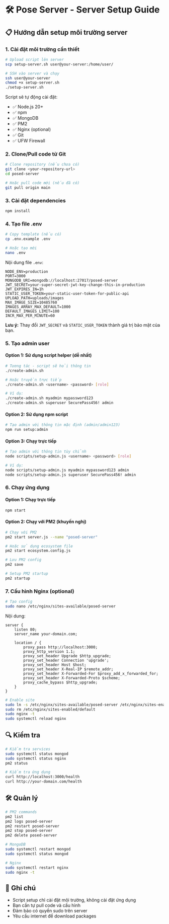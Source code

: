 # 🛠️ Pose Server - Server Setup Guide

## 📋 Hướng dẫn setup môi trường server

### 1. Cài đặt môi trường cần thiết

```bash
# Upload script lên server
scp setup-server.sh user@your-server:/home/user/

# SSH vào server và chạy
ssh user@your-server
chmod +x setup-server.sh
./setup-server.sh
```

Script sẽ tự động cài đặt:
- ✅ Node.js 20+
- ✅ npm
- ✅ MongoDB
- ✅ PM2
- ✅ Nginx (optional)
- ✅ Git
- ✅ UFW Firewall

### 2. Clone/Pull code từ Git

```bash
# Clone repository (nếu chưa có)
git clone <your-repository-url>
cd posed-server

# Hoặc pull code mới (nếu đã có)
git pull origin main
```

### 3. Cài đặt dependencies

```bash
npm install
```

### 4. Tạo file .env

```bash
# Copy template (nếu có)
cp .env.example .env

# Hoặc tạo mới
nano .env
```

Nội dung file `.env`:
```env
NODE_ENV=production
PORT=3000
MONGODB_URI=mongodb://localhost:27017/posed-server
JWT_SECRET=your-super-secret-jwt-key-change-this-in-production
JWT_EXPIRES_IN=1h
STATIC_USER_TOKEN=your-static-user-token-for-public-api
UPLOAD_PATH=uploads/images
MAX_IMAGE_SIZE=10485760
IMAGES_ARRAY_MAX_DEFAULT=1000
DEFAULT_IMAGES_LIMIT=100
INCR_MAX_PER_MINUTE=60
```

**Lưu ý:** Thay đổi `JWT_SECRET` và `STATIC_USER_TOKEN` thành giá trị bảo mật của bạn.

### 5. Tạo admin user

#### Option 1: Sử dụng script helper (dễ nhất)
```bash
# Tương tác - script sẽ hỏi thông tin
./create-admin.sh

# Hoặc truyền trực tiếp
./create-admin.sh <username> <password> [role]

# Ví dụ:
./create-admin.sh myadmin mypassword123
./create-admin.sh superuser SecurePass456! admin
```

#### Option 2: Sử dụng npm script
```bash
# Tạo admin với thông tin mặc định (admin/admin123)
npm run setup:admin
```

#### Option 3: Chạy trực tiếp
```bash
# Tạo admin với thông tin tùy chỉnh
node scripts/setup-admin.js <username> <password> [role]

# Ví dụ:
node scripts/setup-admin.js myadmin mypassword123 admin
node scripts/setup-admin.js superuser SecurePass456! admin
```

### 6. Chạy ứng dụng

#### Option 1: Chạy trực tiếp
```bash
npm start
```

#### Option 2: Chạy với PM2 (khuyến nghị)
```bash
# Chạy với PM2
pm2 start server.js --name "posed-server"

# Hoặc sử dụng ecosystem file
pm2 start ecosystem.config.js

# Lưu PM2 config
pm2 save

# Setup PM2 startup
pm2 startup
```

### 7. Cấu hình Nginx (optional)

```bash
# Tạo config
sudo nano /etc/nginx/sites-available/posed-server
```

Nội dung:
```nginx
server {
    listen 80;
    server_name your-domain.com;
    
    location / {
        proxy_pass http://localhost:3000;
        proxy_http_version 1.1;
        proxy_set_header Upgrade $http_upgrade;
        proxy_set_header Connection 'upgrade';
        proxy_set_header Host $host;
        proxy_set_header X-Real-IP $remote_addr;
        proxy_set_header X-Forwarded-For $proxy_add_x_forwarded_for;
        proxy_set_header X-Forwarded-Proto $scheme;
        proxy_cache_bypass $http_upgrade;
    }
}
```

```bash
# Enable site
sudo ln -s /etc/nginx/sites-available/posed-server /etc/nginx/sites-enabled/
sudo rm /etc/nginx/sites-enabled/default
sudo nginx -t
sudo systemctl reload nginx
```

## 🔍 Kiểm tra

```bash
# Kiểm tra services
sudo systemctl status mongod
sudo systemctl status nginx
pm2 status

# Kiểm tra ứng dụng
curl http://localhost:3000/health
curl http://your-domain.com/health
```

## 🛠️ Quản lý

```bash
# PM2 commands
pm2 list
pm2 logs posed-server
pm2 restart posed-server
pm2 stop posed-server
pm2 delete posed-server

# MongoDB
sudo systemctl restart mongod
sudo systemctl status mongod

# Nginx
sudo systemctl restart nginx
sudo nginx -t
```

## 📝 Ghi chú

- Script setup chỉ cài đặt môi trường, không cài đặt ứng dụng
- Bạn cần tự pull code và cấu hình
- Đảm bảo có quyền sudo trên server
- Yêu cầu internet để download packages
